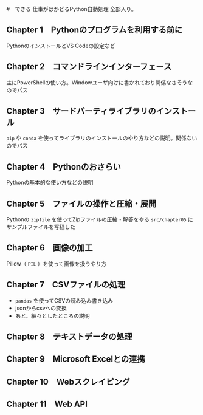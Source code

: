 #　できる 仕事がはかどるPython自動処理 全部入り。

## Chapter 1　Pythonのプログラムを利用する前に

PythonのインストールとVS Codeの設定など

## Chapter 2　コマンドラインインターフェース

主にPowerShellの使い方。Windowユーザ向けに書かれており関係なさそうなのでパス

## Chapter 3　サードパーティライブラリのインストール

`pip` や `conda` を使ってライブラリのインストールのやり方などの説明。関係ないのでパス

## Chapter 4　Pythonのおさらい

Pythonの基本的な使い方などの説明

## Chapter 5　ファイルの操作と圧縮・展開

Pythonの `zipfile` を使ってZipファイルの圧縮・解答をやる
`src/chapter05` にサンプルファイルを写経した

## Chapter 6　画像の加工

Pillow（ `PIL` ）を使って画像を扱うやり方

## Chapter 7　CSVファイルの処理

<!-- 先にやる -->

- `pandas` を使ってCSVの読み込み書き込み
- jsonからcsvへの変換
- あと、細々としたところの説明


## Chapter 8　テキストデータの処理


## Chapter 9　Microsoft Excelとの連携


## Chapter 10　Webスクレイピング


## Chapter 11　Web API

